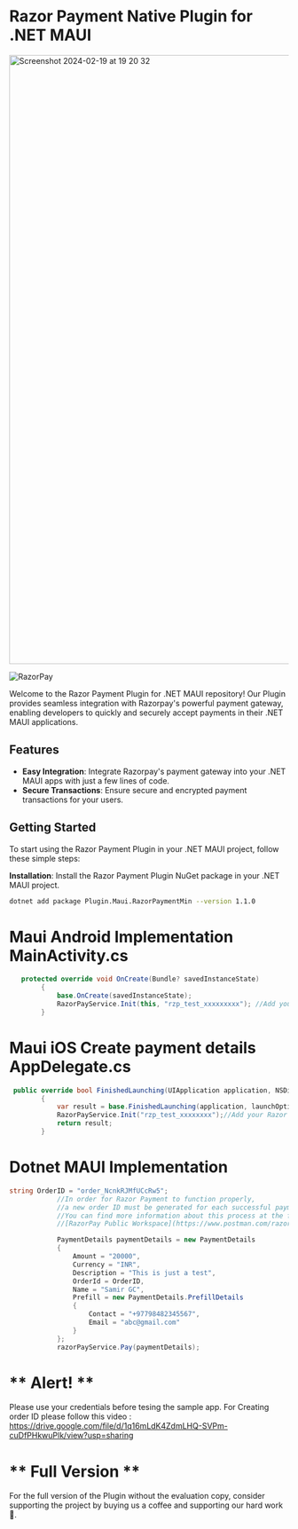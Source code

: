 # Razor Payment Native Plugin for .NET MAUI

<img width="1098" alt="Screenshot 2024-02-19 at 19 20 32" src="https://github.com/samirgcofficial/RazorPaymentMaui/assets/55045516/a0336a74-182d-46f2-81d4-de14855d33ef">


![RazorPay](https://github.com/samirgcofficial/RazorPaymentMaui/assets/55045516/fc487275-90f4-4117-859d-6ee8ca586f8c)

Welcome to the Razor Payment Plugin for .NET MAUI repository! Our Plugin provides seamless integration with Razorpay's powerful payment gateway, enabling developers to quickly and securely accept payments in their .NET MAUI applications.

## Features

- **Easy Integration**: Integrate Razorpay's payment gateway into your .NET MAUI apps with just a few lines of code.
- **Secure Transactions**: Ensure secure and encrypted payment transactions for your users.

## Getting Started

To start using the Razor Payment Plugin in your .NET MAUI project, follow these simple steps:

 **Installation**: Install the Razor Payment Plugin NuGet package in your .NET MAUI project.
   ```sh
  dotnet add package Plugin.Maui.RazorPaymentMin --version 1.1.0
```

# Maui Android Implementation MainActivity.cs
```csharp
   protected override void OnCreate(Bundle? savedInstanceState)
        {
            base.OnCreate(savedInstanceState);
            RazorPayService.Init(this, "rzp_test_xxxxxxxxx"); //Add your Razor Pay Api Key https://dashboard.razorpay.com/app/website-app-settings/api-keys 
        }
```

# Maui iOS Create payment details AppDelegate.cs

```csharp
 public override bool FinishedLaunching(UIApplication application, NSDictionary launchOptions)
        {
            var result = base.FinishedLaunching(application, launchOptions);
            RazorPayService.Init("rzp_test_xxxxxxxx");//Add your Razor Pay Api Key https://dashboard.razorpay.com/app/website-app-settings/api-keys 
            return result;
        }
```

# Dotnet MAUI Implementation 
```csharp
string OrderID = "order_NcnkRJMfUCcRw5";
            //In order for Razor Payment to function properly,
            //a new order ID must be generated for each successful payment made.
            //You can find more information about this process at the following link:
            //[RazorPay Public Workspace](https://www.postman.com/razorpaydev/workspace/razorpay-public-workspace/folder/12492020-91450029-1c52-4375-8033-39ca4c2d0a8c).

            PaymentDetails paymentDetails = new PaymentDetails
            {
                Amount = "20000",
                Currency = "INR",
                Description = "This is just a test",
                OrderId = OrderID,
                Name = "Samir GC",
                Prefill = new PaymentDetails.PrefillDetails
                {
                    Contact = "+97798482345567",
                    Email = "abc@gmail.com"
                }
            };
            razorPayService.Pay(paymentDetails);

```

# ** Alert! **
Please use your credentials before tesing the sample app. For Creating order ID please follow this video : https://drive.google.com/file/d/1q16mLdK4ZdmLHQ-SVPm-cuDfPHkwuPlk/view?usp=sharing

# ** Full Version **
For the full version of the Plugin without the evaluation copy, consider supporting the project by buying us a coffee and supporting our hard work 🥰.


